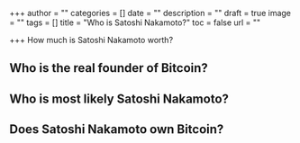 +++
author = ""
categories = []
date = ""
description = ""
draft = true
image = ""
tags = []
title = "Who is Satoshi Nakamoto?"
toc = false
url = ""

+++
How much is Satoshi Nakamoto worth?

[](https://businesscloud.co.uk/the-crypto-rich-list-who-are-the-worlds-richest-people-in-cryptocurrency/)

## Who is the real founder of Bitcoin?

[](https://www.businessinsider.com/bitcoin-history-cryptocurrency-satoshi-nakamoto-2017-12)

## Who is most likely Satoshi Nakamoto?

[](https://hackernoon.com/who-is-satoshi-nakamoto-examining-nine-potential-candidates-sc313e8h)

## Does Satoshi Nakamoto own Bitcoin?

[](https://decrypt.co/34810/how-many-bitcoin-does-its-inventor-satoshi-nakamoto-still-own)
